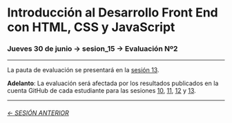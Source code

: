 # Introducción al Desarrollo Front End con HTML, CSS y JavaScript

### Jueves 30 de junio → sesion_15 → Evaluación Nº2  

- - - - - - - -

La pauta de evaluación se presentará en la [sesión 13](https://github.com/profesorfaco/front-end/tree/main/sesion_13).

**Adelanto**: La evaluación será afectada por los resultados publicados en la cuenta GitHub de cada estudiante para las sesiones [10](https://github.com/profesorfaco/front-end/tree/main/sesion_10), [11](https://github.com/profesorfaco/front-end/tree/main/sesion_11), [12](https://github.com/profesorfaco/front-end/tree/main/sesion_12) y [13](https://github.com/profesorfaco/front-end/tree/main/sesion_13).

- - - - - - - 

###### [← SESIÓN ANTERIOR](https://github.com/profesorfaco/front-end/tree/main/sesion_13)
